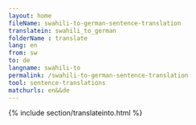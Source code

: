 ```yaml
---
layout: home
fileName: swahili-to-german-sentence-translation
translatein: swahili_to_german
folderName : translate
lang: en
from: sw
to: de
langname: swahili-to
permalink: /swahili-to-german-sentence-translation
tool: sentence-translations
matchurls: en&&de
---
```

{% include section/translateinto.html %}
